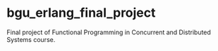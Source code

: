 # bgu_erlang_final_project
Final project of Functional Programming in Concurrent and Distributed Systems course.
